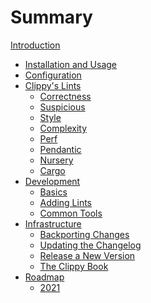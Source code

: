 # Summary

[Introduction](README.md)

- [Installation and Usage](installation_and_usage.md)
- [Configuration](configuration.md)
- [Clippy's Lints](lints/README.md)
    - [Correctness]()
    - [Suspicious]()
    - [Style]()
    - [Complexity]()
    - [Perf]()
    - [Pendantic]()
    - [Nursery]()
    - [Cargo]()
- [Development](development/README.md)
    - [Basics](development/basics.md)
    - [Adding Lints](development/adding_lints.md)
    - [Common Tools](development/common_tools_writing_lints.md)
- [Infrastructure](infrastructure/README.md)
    - [Backporting Changes](infrastructure/backport.md)
    - [Updating the Changelog](infrastructure/changelog_update.md)
    - [Release a New Version](infrastructure/release.md)
    - [The Clippy Book](infrastructure/book.md)
- [Roadmap](roadmap/README.md)
    - [2021](roadmap/2021.md)
